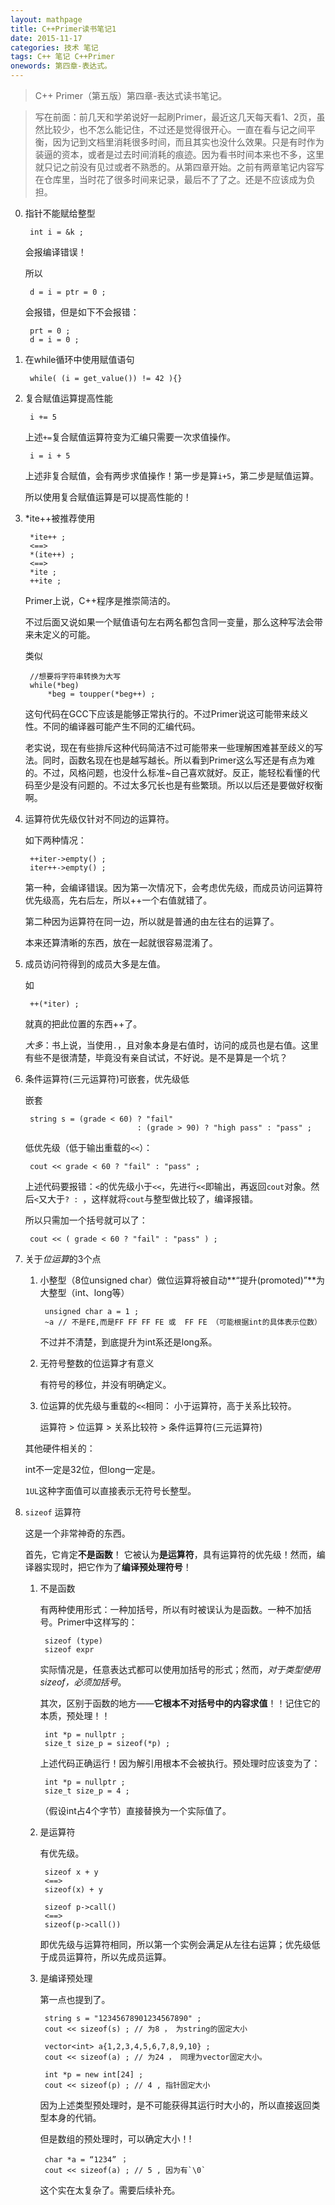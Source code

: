 ```yaml
---
layout: mathpage
title: C++Primer读书笔记1
date: 2015-11-17
categories: 技术 笔记 
tags: C++ 笔记 C++Primer
onewords: 第四章-表达式。
---
```

> C++ Primer（第五版）第四章-表达式读书笔记。

> 写在前面：前几天和学弟说好一起刷Primer，最近这几天每天看1、2页，虽然比较少，也不怎么能记住，不过还是觉得很开心。一直在看与记之间平衡，因为记到文档里消耗很多时间，而且其实也没什么效果。只是有时作为装逼的资本，或者是过去时间消耗的痕迹。因为看书时间本来也不多，这里就只记之前没有见过或者不熟悉的。从第四章开始。之前有两章笔记内容写在仓库里，当时花了很多时间来记录，最后不了了之。还是不应该成为负担。

0. 指针不能赋给整型

        int i = &k ;

    会报编译错误！

    所以 

        d = i = ptr = 0 ;

    会报错，但是如下不会报错：

        prt = 0 ;
        d = i = 0 ;


1. 在while循环中使用赋值语句

        while( (i = get_value()) != 42 ){}

2. 复合赋值运算提高性能

        i += 5

    上述`+=`复合赋值运算符变为汇编只需要一次求值操作。

        i = i + 5

    上述非复合赋值，会有两步求值操作！第一步是算`i+5`，第二步是赋值运算。

    所以使用复合赋值运算是可以提高性能的！

3. *ite++被推荐使用
    
        *ite++ ;
        <==> 
        *(ite++) ; 
        <==>
        *ite ;
        ++ite ;

    Primer上说，C++程序是推崇简洁的。

    不过后面又说如果一个赋值语句左右两名都包含同一变量，那么这种写法会带来未定义的可能。

    类似
    
        //想要将字符串转换为大写
        while(*beg)
            *beg = toupper(*beg++) ; 

    这句代码在GCC下应该是能够正常执行的。不过Primer说这可能带来歧义性。不同的编译器可能产生不同的汇编代码。

    老实说，现在有些排斥这种代码简洁不过可能带来一些理解困难甚至歧义的写法。同时，函数名现在也是越写越长。所以看到Primer这么写还是有点为难的。不过，风格问题，也没什么标准~自己喜欢就好。反正，能轻松看懂的代码至少是没有问题的。不过太多冗长也是有些繁琐。所以以后还是要做好权衡啊。

4. 运算符优先级仅针对不同边的运算符。

    如下两种情况：

        ++iter->empty() ;
        iter++->empty() ;

    第一种，会编译错误。因为第一次情况下，会考虑优先级，而成员访问运算符优先级高，先右后左，所以++一个右值就错了。

    第二种因为运算符在同一边，所以就是普通的由左往右的运算了。

    本来还算清晰的东西，放在一起就很容易混淆了。

5. 成员访问符得到的成员大多是左值。

    如

        ++(*iter) ;

    就真的把此位置的东西++了。

    *大多*：书上说，当使用`.`，且对象本身是右值时，访问的成员也是右值。这里有些不是很清楚，毕竟没有亲自试试，不好说。是不是算是一个坑？

6. 条件运算符(三元运算符)可嵌套，优先级低

    嵌套

        string s = (grade < 60) ? "fail" 
                                : (grade > 90) ? "high pass" : "pass" ;
    
    低优先级（低于输出重载的`<<`）：

        cout << grade < 60 ? "fail" : "pass" ;

    上述代码要报错：`<`的优先级小于`<<`，先进行`<<`即输出，再返回`cout`对象。然后`<`又大于`? : `，这样就将`cout`与整型做比较了，编译报错。

    所以只需加一个括号就可以了：

        cout << ( grade < 60 ? "fail" : "pass" ) ;

7. 关于*位运算*的3个点

    1. 小整型（8位unsigned char）做位运算将被自动**“提升(promoted)”**为大整型（int、long等）

            unsigned char a = 1 ;
            ~a // 不是FE,而是FF FF FF FE 或  FF FE （可能根据int的具体表示位数）
        
        不过并不清楚，到底提升为int系还是long系。

    2. 无符号整数的位运算才有意义

        有符号的移位，并没有明确定义。
    
    3. 位运算的优先级与重载的`<<`相同： 小于运算符，高于关系比较符。

        运算符 > 位运算 > 关系比较符 > 条件运算符(三元运算符)
    
    其他硬件相关的：

    int不一定是32位，但long一定是。

    `1UL`这种字面值可以直接表示无符号长整型。

8. `sizeof` 运算符

    这是一个非常神奇的东西。

    首先，它肯定**不是函数**！ 它被认为**是运算符**，具有运算符的优先级！然而，编译器实现时，把它作为了**编译预处理符号**！
    
    1. 不是函数
    
        有两种使用形式：一种加括号，所以有时被误认为是函数。一种不加括号。Primer中这样写的：

            sizeof (type)
            sizeof expr

        实际情况是，任意表达式都可以使用加括号的形式；然而，*对于类型使用sizeof，必须加括号*。

        其次，区别于函数的地方——**它根本不对括号中的内容求值**！！记住它的本质，预处理！！

            int *p = nullptr ;
            size_t size_p = sizeof(*p) ;

        上述代码正确运行！因为解引用根本不会被执行。预处理时应该变为了：

            int *p = nullptr ;
            size_t size_p = 4 ;

        （假设int占4个字节）直接替换为一个实际值了。

    2. 是运算符

        有优先级。

            sizeof x + y
            <==>
            sizeof(x) + y 

            sizeof p->call()
            <==>
            sizeof(p->call())
        
        即优先级与运算符相同，所以第一个实例会满足从左往右运算；优先级低于成员运算符，所以先成员运算。

    3. 是编译预处理

        第一点也提到了。
            
            string s = "12345678901234567890" ;
            cout << sizeof(s) ; // 为8 ， 为string的固定大小
            
            vector<int> a{1,2,3,4,5,6,7,8,9,10} ;
            cout << sizeof(a) ; // 为24 ， 同理为vector固定大小。
            
            int *p = new int[24] ;
            cout << sizeof(p) ; // 4 , 指针固定大小
        
        因为上述类型预处理时，是不可能获得其运行时大小的，所以直接返回类型本身的代销。
        
        但是数组的预处理时，可以确定大小！!

            char *a = “1234” ；
            cout << sizeof(a) ; // 5 , 因为有`\0` 
        
        这个实在太复杂了。需要后续补充。
        

